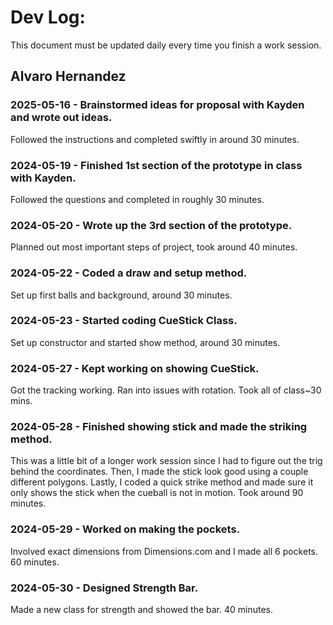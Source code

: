 # Dev Log:

This document must be updated daily every time you finish a work session.

## Alvaro Hernandez

### 2025-05-16 - Brainstormed ideas for proposal with Kayden and wrote out ideas.
Followed the instructions and completed swiftly in around 30 minutes.

### 2024-05-19 - Finished 1st section of the prototype in class with Kayden.
Followed the questions and completed in roughly 30 minutes.

### 2024-05-20 - Wrote up the 3rd section of the prototype.
Planned out most important steps of project, took around 40 minutes.

### 2024-05-22 - Coded a draw and setup method.
Set up first balls and background, around 30 minutes.

### 2024-05-23 - Started coding CueStick Class.
Set up constructor and started show method, around 30 minutes.

### 2024-05-27 - Kept working on showing CueStick.
Got the tracking working. Ran into issues with rotation. Took all of class~30 mins.

### 2024-05-28 - Finished showing stick and made the striking method.
This was a little bit of a longer work session since I had to figure out the trig behind the coordinates. Then, I made the stick look good using a couple different polygons. Lastly, I coded a quick strike method and made sure it only shows the stick when the cueball is not in motion. Took around 90 minutes.

### 2024-05-29 - Worked on making the pockets.
Involved exact dimensions from Dimensions.com and I made all 6 pockets. 60 minutes.

### 2024-05-30 - Designed Strength Bar.
Made a new class for strength and showed the bar. 40 minutes.
